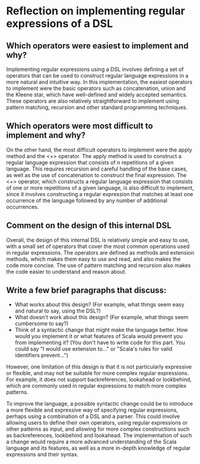 # Reflection on implementing regular expressions of a DSL

## Which operators were easiest to implement and why?
Implementing regular expressions using a DSL involves defining a set of operators that can be used to construct regular language expressions in a more natural and intuitive way. In this implementation, the easiest operators to implement were the basic operators such as concatenation, union and the Kleene star, which have well-defined and widely accepted semantics. These operators are also relatively straightforward to implement using pattern matching, recursion and other standard programming techniques.

## Which operators were most difficult to implement and why?
On the other hand, the most difficult operators to implement were the apply method and the <+> operator. The apply method is used to construct a regular language expression that consists of n repetitions of a given language. This requires recursion and careful handling of the base cases, as well as the use of concatenation to construct the final expression. The <+> operator, which constructs a regular language expression that consists of one or more repetitions of a given language, is also difficult to implement, since it involves constructing a regular expression that matches at least one occurrence of the language followed by any number of additional occurrences.

## Comment on the design of this internal DSL
Overall, the design of this internal DSL is relatively simple and easy to use, with a small set of operators that cover the most common operations used in regular expressions. The operators are defined as methods and extension methods, which makes them easy to use and read, and also makes the code more concise. The use of pattern matching and recursion also makes the code easier to understand and reason about.

## Write a few brief paragraphs that discuss:

- What works about this design? (For example, what things seem easy and
  natural to say, using the DSL?)
- What doesn't work about this design? (For example, what things seem
  cumbersome to say?)
- Think of a syntactic change that might make the language better. How would
  you implement it _or_ what features of Scala would prevent you from
  implementing it? (You don't have to write code for this part. You could say
  "I would use extension to..." or "Scala's rules for valid
  identifiers prevent...")

However, one limitation of this design is that it is not particularly expressive or flexible, and may not be suitable for more complex regular expressions. For example, it does not support backreferences, lookahead or lookbehind, which are commonly used in regular expressions to match more complex patterns.

To improve the language, a possible syntactic change could be to introduce a more flexible and expressive way of specifying regular expressions, perhaps using a combination of a DSL and a parser. This could involve allowing users to define their own operators, using regular expressions or other patterns as input, and allowing for more complex constructions such as backreferences, lookbehind and lookahead. The implementation of such a change would require a more advanced understanding of the Scala language and its features, as well as a more in-depth knowledge of regular expressions and their syntax.
